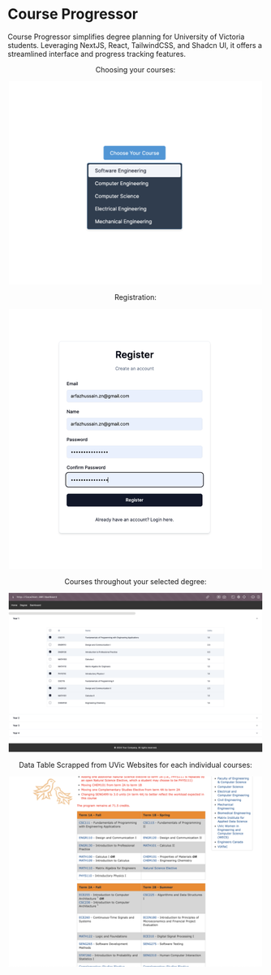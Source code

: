 <h1>Course Progressor</h1>
<p>Course Progressor simplifies degree planning for University of Victoria students. Leveraging NextJS, React, TailwindCSS, and Shadcn UI, it offers a streamlined interface and progress tracking features.</p>

<div align="center">
  <p>Choosing your courses:</p>    <img src="resources/1.png" alt="Image 1" width="500">
  <p>Registration:</p>    <img src="resources/2.png" alt="Image 2" width="500">
  <p>Courses throughout your selected degree:</p>    <img src="resources/3.png" alt="Image 3" width="500">
  <p>Data Table Scrapped from UVic Websites for each individual courses:</p>    <img src="resources/4.png" alt="Image 4" width="500">
</div>
